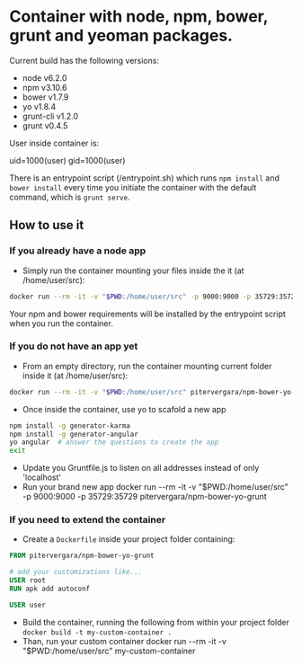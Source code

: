 # Container with node, npm, bower, grunt and yeoman packages.

Current build has the following versions:
- node v6.2.0
- npm v3.10.6
- bower v1.7.9
- yo v1.8.4
- grunt-cli v1.2.0
- grunt v0.4.5


User inside container is:

uid=1000(user) gid=1000(user)

There is an entrypoint script (/entrypoint.sh) which runs `npm install` and `bower install` every time you initiate the container with the default command, which is `grunt serve`.

## How to use it

### If you already have a node app

* Simply run the container mounting your files inside the it (at /home/user/src):
```bash
docker run --rm -it -v "$PWD:/home/user/src" -p 9000:9000 -p 35729:35729  pitervergara/npm-bower-yo-grunt
```
Your npm and bower requirements will be installed by the entrypoint script when you run the container.

### If you do not have an app yet
* From an empty directory, run the container mounting current folder inside it (at /home/user/src):
```bash
docker run --rm -it -v "$PWD:/home/user/src" pitervergara/npm-bower-yo-grunt /bin/sh
```
* Once inside the container, use yo to scafold a new app
```bash
npm install -g generator-karma
npm install -g generator-angular
yo angular  # answer the questions to create the app
exit
```
* Update you Gruntfile.js to listen on all addresses instead of only 'localhost'
* Run your brand new app
docker run --rm -it -v "$PWD:/home/user/src" -p 9000:9000 -p 35729:35729  pitervergara/npm-bower-yo-grunt

### If you need to extend the container
* Create a `Dockerfile` inside your project folder containing:
```Dockerfile
FROM pitervergara/npm-bower-yo-grunt

# add your customizations like...
USER root
RUN apk add autoconf

USER user
```
* Build the container, running the following from within your project folder
`docker build -t my-custom-container .`
* Than, run your custom container
docker run --rm -it -v "$PWD:/home/user/src" my-custom-container